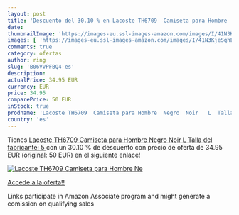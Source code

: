 ```yaml
---
layout: post
title: 'Descuento del 30.10 % en Lacoste TH6709  Camiseta para Hombre  Ne'
date: 
thumbnailImage: 'https://images-eu.ssl-images-amazon.com/images/I/41N3KjeSqhL._SL200_.jpg'
images: [ 'https://images-eu.ssl-images-amazon.com/images/I/41N3KjeSqhL._SL200_.jpg' ]
comments: true
category: ofertas
author: ring
slug: 'B06VVPFBQ4-es'
description:
actualPrice: 34.95 EUR
currency: EUR
price: 34.95
comparePrice: 50 EUR
inStock: true
prodname: 'Lacoste TH6709  Camiseta para Hombre  Negro  Noir   L  Talla del fabricante: 5 '
country: 'es'
---
```


Tienes [Lacoste TH6709  Camiseta para Hombre  Negro  Noir   L  Talla del fabricante: 5 ](https://www.amazon.es/dp/B06VVPFBQ4/?tag=tolees-21) con un 30.10 % de descuento con precio de oferta de 34.95 EUR (original: 50 EUR) en el siguiente enlace!

[![Lacoste TH6709  Camiseta para Hombre  Ne](https://images-eu.ssl-images-amazon.com/images/I/41N3KjeSqhL._SL200_.jpg)](https://www.amazon.es/dp/B06VVPFBQ4/?tag=tolees-21)

[Accede a la oferta!!](https://www.amazon.es/dp/B06VVPFBQ4/?tag=tolees-21)

Links participate in Amazon Associate program and might generate a comission on qualifying sales


